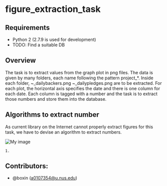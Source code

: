 # figure_extraction_task

## Requirements

- Python 2 (2.7.9 is used for development)
- TODO: Find a suitable DB

## Overview

The task is to extract values from the graph plot in png files. The data is given by many folders, each name following the pattern project_*. Inside each folder, ~_dailybackers.png ~_dailypledges.png are to be extracted. For each plot, the horizontal axis specifies the date and there is one column for each date. Each column is tagged with a number and the task is to extract those numbers and store them into the database.

## Algorithms to extract number

As current library on the Internet cannot properly extract figures for this task, we have to devise an algorithm to extract numbers.

![My image](github.com/greed-is-good/image/blob/master/2912609_dailybackers.png)

	1. 

## Contributors:
- @boxin (a0107354@u.nus.edu)